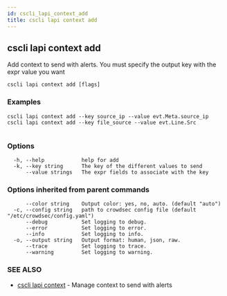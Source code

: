 ```yaml
---
id: cscli_lapi_context_add
title: cscli lapi context add
---
```

## cscli lapi context add

Add context to send with alerts. You must specify the output key with the expr value you want

```
cscli lapi context add [flags]
```

### Examples

```
cscli lapi context add --key source_ip --value evt.Meta.source_ip
cscli lapi context add --key file_source --value evt.Line.Src
		
```

### Options

```
  -h, --help            help for add
  -k, --key string      The key of the different values to send
      --value strings   The expr fields to associate with the key
```

### Options inherited from parent commands

```
      --color string    Output color: yes, no, auto. (default "auto")
  -c, --config string   path to crowdsec config file (default "/etc/crowdsec/config.yaml")
      --debug           Set logging to debug.
      --error           Set logging to error.
      --info            Set logging to info.
  -o, --output string   Output format: human, json, raw.
      --trace           Set logging to trace.
      --warning         Set logging to warning.
```

### SEE ALSO

* [cscli lapi context](/cscli/cscli_lapi_context.md)	 - Manage context to send with alerts

